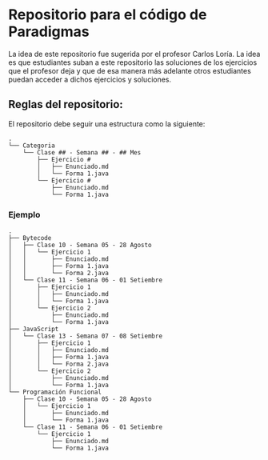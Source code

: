 # Repositorio para el código de Paradigmas

La idea de este repositorio fue sugerida por el profesor Carlos Loría. La idea es que estudiantes suban a este repositorio las soluciones de los ejercicios que el profesor deja y que de esa manera más adelante otros estudiantes puedan acceder a dichos ejercicios y soluciones.

## Reglas del repositorio:

El repositorio debe seguir una estructura como la siguiente:
```
.
└── Categoria
    └── Clase ## - Semana ## - ## Mes
        ├── Ejercicio #
        │   ├── Enunciado.md
        │   └── Forma 1.java
        └── Ejercicio #
            ├── Enunciado.md
            └── Forma 1.java
```

### Ejemplo
```
.
├── Bytecode
│   ├── Clase 10 - Semana 05 - 28 Agosto
│   │   └── Ejercicio 1
│   │       ├── Enunciado.md
│   │       ├── Forma 1.java
│   │       └── Forma 2.java
│   └── Clase 11 - Semana 06 - 01 Setiembre
│       ├── Ejercicio 1
│       │   ├── Enunciado.md
│       │   └── Forma 1.java
│       └── Ejercicio 2
│           ├── Enunciado.md
│           └── Forma 1.java
├── JavaScript
│   └── Clase 13 - Semana 07 - 08 Setiembre
│       ├── Ejercicio 1
│       │   ├── Enunciado.md
│       │   ├── Forma 1.java
│       │   └── Forma 2.java
│       └── Ejercicio 2
│           ├── Enunciado.md
│           └── Forma 1.java
└── Programación Funcional
    ├── Clase 10 - Semana 05 - 28 Agosto
    │   └── Ejercicio 1
    │       ├── Enunciado.md
    │       └── Forma 1.java
    └── Clase 11 - Semana 06 - 01 Setiembre
        └── Ejercicio 1
            ├── Enunciado.md
            └── Forma 1.java
```
